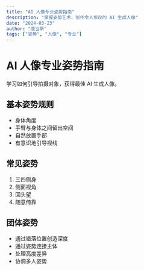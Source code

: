 ```yaml
---
title: "AI 人像专业姿势指南"
description: "掌握姿势艺术，创作令人惊叹的 AI 生成人像"
date: "2024-03-23"
author: "亚当斯"
tags: ["姿势", "人像", "专业"]
---
```


# AI 人像专业姿势指南

学习如何引导拍摄对象，获得最佳 AI 生成人像。

## 基本姿势规则

- 身体角度
- 手臂与身体之间留出空间
- 自然放置手部
- 有意识地引导视线

## 常见姿势

1. 三四侧身
2. 侧面视角
3. 回头望
4. 随意倚靠

## 团体姿势

- 通过错落位置创造深度
- 通过姿势连接主体
- 处理高度差异
- 协调多人姿势